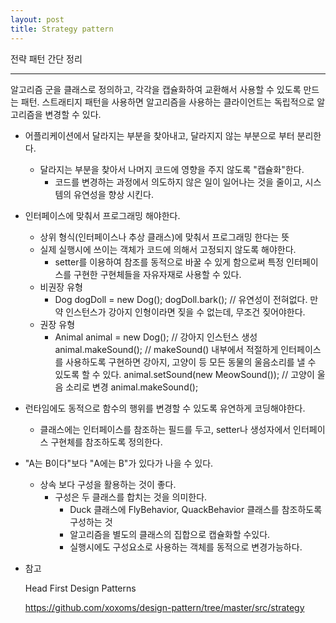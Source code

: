 ```yaml
---
layout: post
title: Strategy pattern
---
```

전략 패턴 간단 정리

-------------

알고리즘 군을 클래스로 정의하고, 각각을 캡슐화하여 교환해서 사용할 수 있도록 만드는 패턴.
스트래티지 패턴을 사용하면 알고리즘을 사용하는 클라이언트는 독립적으로 알고리즘을 변경할 수 있다.

* 어플리케이션에서 달라지는 부분을 찾아내고, 달라지지 않는 부분으로 부터 분리한다.
    * 달라지는 부분을 찾아서 나머지 코드에 영향을 주지 않도록 "캡슐화"한다.
        * 코드를 변경하는 과정에서 의도하지 않은 일이 일어나는 것을 줄이고, 시스템의 유연성을 향상 시킨다.
* 인터페이스에 맞춰서 프로그래밍 해야한다.
    * 상위 형식(인터페이스나 추상 클래스)에 맞춰서 프로그래밍 한다는 뜻
    * 실제 실행시에 쓰이는 객체가 코드에 의해서 고정되지 않도록 해야한다.
        * setter를 이용하여 참조를 동적으로 바꿀 수 있게 함으로써 특정 인터페이스를 구현한 구현체들을 자유자재로 사용할 수 있다.
    * 비권장 유형
        * Dog dogDoll = new Dog();
dogDoll.bark(); // 유연성이 전혀없다. 만약 인스턴스가 강아지 인형이라면 짖을 수 없는데, 무조건 짖어야한다.
    * 권장 유형
        * Animal animal = new Dog(); // 강아지 인스턴스 생성
animal.makeSound(); // makeSound() 내부에서 적절하게 인터페이스를 사용하도록 구현하면 강아지, 고양이 등 모든 동물의 울음소리를 낼 수 있도록 할 수 있다.
animal.setSound(new MeowSound()); // 고양이 울음 소리로 변경
animal.makeSound();
* 런타임에도 동적으로 함수의 행위를 변경할 수 있도록 유연하게 코딩해야한다.
    * 클래스에는 인터페이스를 참조하는 필드를 두고, setter나 생성자에서 인터페이스 구현체를 참조하도록 정의한다.
* "A는 B이다"보다 "A에는 B"가 있다가 나을 수 있다.
    * 상속 보다 구성을 활용하는 것이 좋다.
        * 구성은 두 클래스를 합치는 것을 의미한다.
            * Duck 클래스에 FlyBehavior, QuackBehavior 클래스를 참조하도록 구성하는 것
            * 알고리즘을 별도의 클래스의 집합으로 캡슐화할 수있다.
            * 실행시에도 구성요소로 사용하는 객체를 동적으로 변경가능하다.
            
* 참고

    Head First Design Patterns
    
    https://github.com/xoxoms/design-pattern/tree/master/src/strategy